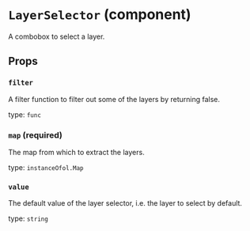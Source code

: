 `LayerSelector` (component)
===========================

A combobox to select a layer.

Props
-----

### `filter`

A filter function to filter out some of the layers by returning false.

type: `func`


### `map` (required)

The map from which to extract the layers.

type: `instanceOfol.Map`


### `value`

The default value of the layer selector, i.e. the layer to select by default.

type: `string`

